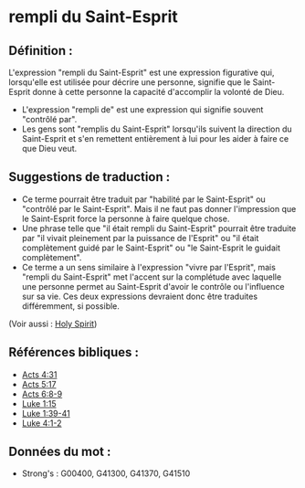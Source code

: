 # rempli du Saint-Esprit

## Définition :

L'expression "rempli du Saint-Esprit" est une expression figurative qui, lorsqu'elle est utilisée pour décrire une personne, signifie que le Saint-Esprit donne à cette personne la capacité d'accomplir la volonté de Dieu.

* L'expression "rempli de" est une expression qui signifie souvent "contrôlé par".
* Les gens sont "remplis du Saint-Esprit" lorsqu'ils suivent la direction du Saint-Esprit et s'en remettent entièrement à lui pour les aider à faire ce que Dieu veut.

## Suggestions de traduction :

* Ce terme pourrait être traduit par "habilité par le Saint-Esprit" ou "contrôlé par le Saint-Esprit". Mais il ne faut pas donner l'impression que le Saint-Esprit force la personne à faire quelque chose.
* Une phrase telle que "il était rempli du Saint-Esprit" pourrait être traduite par "il vivait pleinement par la puissance de l'Esprit" ou "il était complètement guidé par le Saint-Esprit" ou "le Saint-Esprit le guidait complètement".
* Ce terme a un sens similaire à l'expression "vivre par l'Esprit", mais "rempli du Saint-Esprit" met l'accent sur la complétude avec laquelle une personne permet au Saint-Esprit d'avoir le contrôle ou l'influence sur sa vie. Ces deux expressions devraient donc être traduites différemment, si possible.

(Voir aussi : [Holy Spirit](../kt/holyspirit.md))

## Références bibliques :

* [Acts 4:31](rc://en/tn/help/act/04/31)
* [Acts 5:17](rc://en/tn/help/act/05/17)
* [Acts 6:8-9](rc://en/tn/help/act/06/08)
* [Luke 1:15](rc://en/tn/help/luk/01/15)
* [Luke 1:39-41](rc://en/tn/help/luk/01/39)
* [Luke 4:1-2](rc://en/tn/help/luk/04/01)

## Données du mot :

* Strong's : G00400, G41300, G41370, G41510
